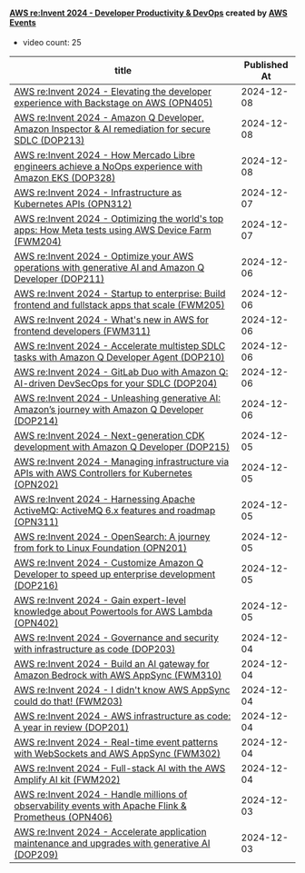 

#### [AWS re:Invent 2024 - Developer Productivity & DevOps](https://www.youtube.com/playlist?list=PL2yQDdvlhXf9FUBlLQdRg3xPFx8jS0Zvi) created by [AWS Events](https://www.youtube.com/channel/UCdoadna9HFHsxXWhafhNvKw)

* video count: 25 

| title                                                                                                                                               | Published At |
| --------------------------------------------------------------------------------------------------------------------------------------------------- | ------------ |
| [AWS re:Invent 2024 - Elevating the developer experience with Backstage on AWS (OPN405)](https://www.youtube.com/watch?v=0eGaa7EQkxM)               | 2024-12-08   |
| [AWS re:Invent 2024 - Amazon Q Developer, Amazon Inspector & AI remediation for secure SDLC (DOP213)](https://www.youtube.com/watch?v=D7l-XYH78MI)  | 2024-12-08   |
| [AWS re:Invent 2024 - How Mercado Libre engineers achieve a NoOps experience with Amazon EKS (DOP328)](https://www.youtube.com/watch?v=07yE3Onnqf8) | 2024-12-08   |
| [AWS re:Invent 2024 - Infrastructure as Kubernetes APIs (OPN312)](https://www.youtube.com/watch?v=PDb9nLsjFzY)                                      | 2024-12-07   |
| [AWS re:Invent 2024 - Optimizing the world's top apps: How Meta tests using AWS Device Farm (FWM204)](https://www.youtube.com/watch?v=oOBKnkE8w0Y)  | 2024-12-07   |
| [AWS re:Invent 2024 - Optimize your AWS operations with generative AI and Amazon Q Developer (DOP211)](https://www.youtube.com/watch?v=TCdBnKK_Tyw) | 2024-12-06   |
| [AWS re:Invent 2024 - Startup to enterprise: Build frontend and fullstack apps that scale (FWM205)](https://www.youtube.com/watch?v=eeNDCzL7O7A)    | 2024-12-06   |
| [AWS re:Invent 2024 - What's new in AWS for frontend developers (FWM311)](https://www.youtube.com/watch?v=vHY2fcC0d6M)                              | 2024-12-06   |
| [AWS re:Invent 2024 - Accelerate multistep SDLC tasks with Amazon Q Developer Agent (DOP210)](https://www.youtube.com/watch?v=ovo0A8AqSIc)          | 2024-12-06   |
| [AWS re:Invent 2024 - GitLab Duo with Amazon Q: AI-driven DevSecOps for your SDLC (DOP204)](https://www.youtube.com/watch?v=_tKK5lAufCo)            | 2024-12-06   |
| [AWS re:Invent 2024 - Unleashing generative AI: Amazon’s journey with Amazon Q Developer (DOP214)](https://www.youtube.com/watch?v=XYpkuxprJcw)     | 2024-12-06   |
| [AWS re:Invent 2024 - Next-generation CDK development with Amazon Q Developer  (DOP215)](https://www.youtube.com/watch?v=WEYuvh3YqkI)               | 2024-12-05   |
| [AWS re:Invent 2024 - Managing infrastructure via APIs with AWS Controllers for Kubernetes (OPN202)](https://www.youtube.com/watch?v=lCL_zOUSM-s)   | 2024-12-05   |
| [AWS re:Invent 2024 - Harnessing Apache ActiveMQ: ActiveMQ 6.x features and roadmap (OPN311)](https://www.youtube.com/watch?v=Jwgq7Hs687k)          | 2024-12-05   |
| [AWS re:Invent 2024 - OpenSearch: A journey from fork to Linux Foundation (OPN201)](https://www.youtube.com/watch?v=w0KfmeiXIvE)                    | 2024-12-05   |
| [AWS re:Invent 2024 - Customize Amazon Q Developer to speed up enterprise development (DOP216)](https://www.youtube.com/watch?v=58z3wYz6N2w)        | 2024-12-05   |
| [AWS re:Invent 2024 - Gain expert-level knowledge about Powertools for AWS Lambda (OPN402)](https://www.youtube.com/watch?v=kxJTq8FTkDA)            | 2024-12-05   |
| [AWS re:Invent 2024 - Governance and security with infrastructure as code (DOP203)](https://www.youtube.com/watch?v=C7FiyyeSdSA)                    | 2024-12-04   |
| [AWS re:Invent 2024 - Build an AI gateway for Amazon Bedrock with AWS AppSync (FWM310)](https://www.youtube.com/watch?v=iW7OWwct-Ww)                | 2024-12-04   |
| [AWS re:Invent 2024 - I didn't know AWS AppSync could do that! (FWM203)](https://www.youtube.com/watch?v=eBbfuwb_bzY)                               | 2024-12-04   |
| [AWS re:Invent 2024 - AWS infrastructure as code: A year in review (DOP201)](https://www.youtube.com/watch?v=XpsonmjdIfA)                           | 2024-12-04   |
| [AWS re:Invent 2024 - Real-time event patterns with WebSockets and AWS AppSync (FWM302)](https://www.youtube.com/watch?v=mc27pPLDFAw)               | 2024-12-04   |
| [AWS re:Invent 2024 - Full-stack AI with the AWS Amplify AI kit (FWM202)](https://www.youtube.com/watch?v=IP2-saNpYsQ)                              | 2024-12-04   |
| [AWS re:Invent 2024 - Handle millions of observability events with Apache Flink & Prometheus (OPN406)](https://www.youtube.com/watch?v=trhsC9tcGU4) | 2024-12-03   |
| [AWS re:Invent 2024 - Accelerate application maintenance and upgrades with generative AI (DOP209)](https://www.youtube.com/watch?v=iQ_8YtgLAtI)     | 2024-12-03   |